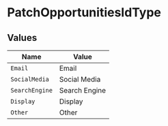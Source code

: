 # PatchOpportunitiesIdType


## Values

| Name           | Value          |
| -------------- | -------------- |
| `Email`        | Email          |
| `SocialMedia`  | Social Media   |
| `SearchEngine` | Search Engine  |
| `Display`      | Display        |
| `Other`        | Other          |